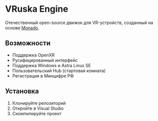 # VRuska Engine

Отечественный open-source движок для VR-устройств, созданный на основе [Monado](https://gitlab.freedesktop.org/monado/monado). 

## Возможности
- Поддержка OpenXR
- Русифицированный интерфейс
- Поддержка Windows и Astra Linux SE
- Пользовательский Hub (стартовая комната)
- Регистрация в Минцифре РФ

## Установка
1. Клонируйте репозиторий
2. Откройте в Visual Studio
3. Скомпилируйте проект